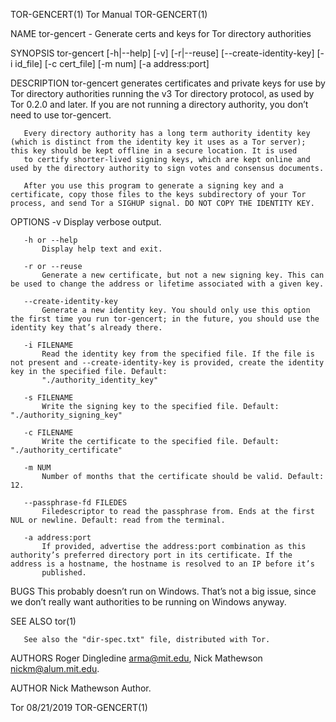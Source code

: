 TOR-GENCERT(1)                                                                                    Tor Manual                                                                                   TOR-GENCERT(1)

NAME
       tor-gencert - Generate certs and keys for Tor directory authorities

SYNOPSIS
       tor-gencert [-h|--help] [-v] [-r|--reuse] [--create-identity-key] [-i id_file] [-c cert_file] [-m num] [-a address:port]

DESCRIPTION
       tor-gencert generates certificates and private keys for use by Tor directory authorities running the v3 Tor directory protocol, as used by Tor 0.2.0 and later. If you are not running a directory
       authority, you don’t need to use tor-gencert.

       Every directory authority has a long term authority identity key (which is distinct from the identity key it uses as a Tor server); this key should be kept offline in a secure location. It is used
       to certify shorter-lived signing keys, which are kept online and used by the directory authority to sign votes and consensus documents.

       After you use this program to generate a signing key and a certificate, copy those files to the keys subdirectory of your Tor process, and send Tor a SIGHUP signal. DO NOT COPY THE IDENTITY KEY.

OPTIONS
       -v
           Display verbose output.

       -h or --help
           Display help text and exit.

       -r or --reuse
           Generate a new certificate, but not a new signing key. This can be used to change the address or lifetime associated with a given key.

       --create-identity-key
           Generate a new identity key. You should only use this option the first time you run tor-gencert; in the future, you should use the identity key that’s already there.

       -i FILENAME
           Read the identity key from the specified file. If the file is not present and --create-identity-key is provided, create the identity key in the specified file. Default:
           "./authority_identity_key"

       -s FILENAME
           Write the signing key to the specified file. Default: "./authority_signing_key"

       -c FILENAME
           Write the certificate to the specified file. Default: "./authority_certificate"

       -m NUM
           Number of months that the certificate should be valid. Default: 12.

       --passphrase-fd FILEDES
           Filedescriptor to read the passphrase from. Ends at the first NUL or newline. Default: read from the terminal.

       -a address:port
           If provided, advertise the address:port combination as this authority’s preferred directory port in its certificate. If the address is a hostname, the hostname is resolved to an IP before it’s
           published.

BUGS
       This probably doesn’t run on Windows. That’s not a big issue, since we don’t really want authorities to be running on Windows anyway.

SEE ALSO
       tor(1)

       See also the "dir-spec.txt" file, distributed with Tor.

AUTHORS
           Roger Dingledine <arma@mit.edu>, Nick Mathewson <nickm@alum.mit.edu>.

AUTHOR
       Nick Mathewson
           Author.

Tor                                                                                               08/21/2019                                                                                   TOR-GENCERT(1)
